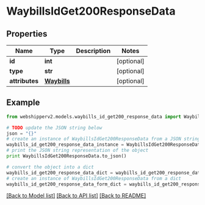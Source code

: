 # WaybillsIdGet200ResponseData


## Properties
Name | Type | Description | Notes
------------ | ------------- | ------------- | -------------
**id** | **int** |  | [optional] 
**type** | **str** |  | [optional] 
**attributes** | [**Waybills**](Waybills.md) |  | [optional] 

## Example

```python
from webshipperv2.models.waybills_id_get200_response_data import WaybillsIdGet200ResponseData

# TODO update the JSON string below
json = "{}"
# create an instance of WaybillsIdGet200ResponseData from a JSON string
waybills_id_get200_response_data_instance = WaybillsIdGet200ResponseData.from_json(json)
# print the JSON string representation of the object
print WaybillsIdGet200ResponseData.to_json()

# convert the object into a dict
waybills_id_get200_response_data_dict = waybills_id_get200_response_data_instance.to_dict()
# create an instance of WaybillsIdGet200ResponseData from a dict
waybills_id_get200_response_data_form_dict = waybills_id_get200_response_data.from_dict(waybills_id_get200_response_data_dict)
```
[[Back to Model list]](../README.md#documentation-for-models) [[Back to API list]](../README.md#documentation-for-api-endpoints) [[Back to README]](../README.md)


